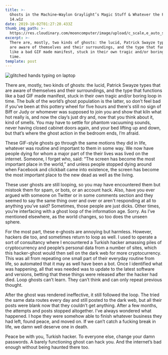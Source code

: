 ```yaml
---
title: >-
  Ghosts in the Machine—Waylon Graylight’s Magic Stuff & Whatever the Fuck
  14.w1z
date: 2019-10-02T01:27:20.433Z
thumb_img_path: >-
  https://res.cloudinary.com/mooncomputer/image/upload/c_scale,e_auto_saturation,h_300,q_auto:best/v1569964473/Moon%20Computer%20Blog/W1Z/Waylon%20Graylight/waylon-graylight-ghost-hackers--luis-villasmil-CH8Xq9ymSaw-unsplash-glitched.jpg
excerpt: >-
  There are, mostly, two kinds of ghosts: the lucid, Patrick Swayze types that
  are aware of themselves and their surroundings, and the type that functions
  like a bad GIF made manifest, stuck in their own tragic and/or boring loop in
  time.
template: post
---
```

![glitched hands typing on laptop](https://res.cloudinary.com/mooncomputer/image/upload/c_scale,e_auto_saturation,h_800,q_auto:best/v1569964473/Moon%20Computer%20Blog/W1Z/Waylon%20Graylight/waylon-graylight-ghost-hackers--luis-villasmil-CH8Xq9ymSaw-unsplash-glitched.jpg "Ghosts in the Machine from Waylon Graylight")

There are, mostly, two kinds of ghosts: the lucid, Patrick Swayze types that are aware of themselves and their surroundings, and the type that functions like a bad GIF made manifest, stuck in their own tragic and/or boring loop in time. The bulk of the world’s ghost population is the latter, so don’t feel bad if you’ve been at this pottery wheel for five hours and there's still no sign of Biff or Judy or whomever was supposed to join you and show that kiln what hot really is, and now the clay’s just dry and, now that you think about it, kind of smells. You may have to settle for phantom vacuuming sounds, never having closed cabinet doors again, and your bed lifting up and down, but that’s where the ghost action in the bedroom ends, I’m afraid. 

These GIF-style ghosts go through the same motions they did in life, whatever was routine and important to them in some way. We now have people dying for whom a major part of the their lives was lived on the internet. Someone, I forget who, said: “The screen has become the most important place in the world,” and unless people stopped dying around when Facebook and clickbait came into existence, the screen has become the most important place to the new dead as well as the living. 

These user ghosts are still looping, so you may have encountered them but mistook them for spam, or bots, or an account hack. Also, have you ever argued with someone on Twitter or in some comments section and they seemed to say the same thing over and over or aren't responding at all to anything you’ve said? Sometimes, those people are just dicks. Other times, you’re interfacing with a ghost loop of the information age. Sorry. As I’ve mentioned elsewhere, as the world changes, so too does the unseen sphere.

For the most part, these e-ghosts are annoying but harmless. However, hackers die too, and sometimes return to loop as well. I used to operate a sort of consultancy where I encountered a Turkish hacker amassing piles of cryptocurrency and people’s personal data from a number of sites, which this hacker-ghost would then sell on the dark web for more cryptocurrency. This was all from repeating one small part of their everyday routine from life, so automated that it may as well have been a bot. Once I identified what was happening, all that was needed was to update to the latest software and versions, betting that these things were released after the hacker had died. Loop ghosts can’t learn. They can’t think and can only repeat previous thought.

After the ghost was rendered ineffective, it still followed the loop. The tried the same data routes every day and still posted to the dark web, but all their posts were blank now that they couldn’t get anything. After a few months, the attempts and posts stopped altogether. I’ve always wondered what happened. I hope they were somehow able to finish whatever business they had left, found peace, and moved on. If we can’t catch a fucking break in life, we damn well deserve one in death. 

Peace be with you, Turkish hacker. To everyone else, change your damn passwords. A barely functioning ghost can hack you. And the internet’s bad enough without being haunted there too.

